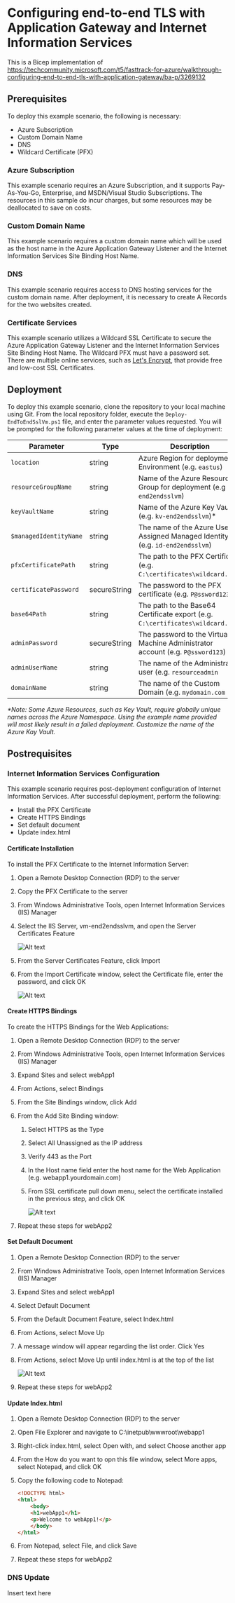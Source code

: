 # Configuring end-to-end TLS with Application Gateway and Internet Information Services

This is a Bicep implementation of <https://techcommunity.microsoft.com/t5/fasttrack-for-azure/walkthrough-configuring-end-to-end-tls-with-application-gateway/ba-p/3269132>

## Prerequisites

To deploy this example scenario, the following is necessary:

- Azure Subscription
- Custom Domain Name
- DNS
- Wildcard Certificate (PFX)

### Azure Subscription

This example scenario requires an Azure Subscription, and it supports Pay-As-You-Go, Enterprise, and MSDN/Visual Studio Subscriptions. The resources in this sample do incur charges, but some resources may be deallocated to save on costs.

### Custom Domain Name

This example scenario requires a custom domain name which will be used as the host name in the Azure Application Gateway Listener and the Internet Information Services Site Binding Host Name.

### DNS

This example scenario requires access to DNS hosting services for the custom domain name. After deployment, it is necessary to create A Records for the two websites created.

### Certificate Services

This example scenario utilizes a Wildcard SSL Certificate to secure the Azure Application Gateway Listener and the Internet Information Services Site Binding Host Name. The Wildcard PFX must have a password set. There are multiple online services, such as [Let's Encrypt](https://letsencrypt.org/getting-started/), that provide free and low-cost SSL Certificates.

## Deployment

To deploy this example scenario, clone the repository to your local machine using Git. From the local repository folder, execute the `Deploy-EndToEndSslVm.ps1` file, and enter the parameter values requested. You will be prompted for the following parameter values at the time of deployment:

| Parameter                 | Type   | Description                                                                                                                                    |
| ------------------------- | ------ | ---------------------------------------------------------------------------------------------------------------------------------------------- |
| `location`                | string | Azure Region for deployment Environment (e.g. `eastus`)|
| `resourceGroupName`       | string | Name of the Azure Resource Group for deployment (e.g `rg-end2endsslvm`)|
| `keyVaultName`            | string | Name of the Azure Key Vault (e.g. `kv-end2endsslvm`)*|
| `$managedIdentityName`    | string | The name of the Azure User-Assigned Managed Identity (e.g. `id-end2endsslvm`)|
| `pfxCertificatePath`      | string | The path to the PFX Certificate (e.g. `C:\certificates\wildcard.pfx`)|
| `certificatePassword`     | secureString | The password to the PFX certificate (e.g. `P@ssword123`)|
| `base64Path`              | string | The path to the Base64 Certificate export (e.g. `C:\certificates\wildcard.txt`)|
| `adminPassword`           | secureString | The password to the Virtual Machine Administrator account (e.g. `P@ssword123`)|
| `adminUserName`           | string | The name of the Administrator user (e.g. `resourceadmin`|
| `domainName`              | string | The name of the Custom Domain (e.g. `mydomain.com`|

_*Note: Some Azure Resources, such as Key Vault, require globally unique names across the Azure Namespace. Using the example name provided will most likely result in a failed deployment. Customize the name of the Azure Kay Vault._

## Postrequisites

### Internet Information Services Configuration

This example scenario requires post-deployment configuration of Internet Information Services. After successful deployment, perform the following:

- Install the PFX Certificate
- Create HTTPS Bindings
- Set default document
- Update index.html

#### Certificate Installation

To install the PFX Certificate to the Internet Information Server:

1. Open a Remote Desktop Connection (RDP) to the server
2. Copy the PFX Certificate to the server
3. From Windows Administrative Tools, open Internet Information Services (IIS) Manager
4. Select the IIS Server, vm-end2endsslvm, and open the Server Certificates Feature

    ![Alt text](https://raw.githubusercontent.com/joshuawaddell/end-to-end-ssl-vm/main/images/iis_manager_server_certificates_1.jpg "Server Certificates Feature")

5. From the Server Certificates Feature, click Import
6. From the Import Certificate window, select the Certificate file, enter the password, and click OK

    ![Alt text](https://raw.githubusercontent.com/joshuawaddell/end-to-end-ssl-vm/main/images/iis_manager_server_certificates_2.jpg "Import Certificate")

#### Create HTTPS Bindings

To create the HTTPS Bindings for the Web Applications:

1. Open a Remote Desktop Connection (RDP) to the server
2. From Windows Administrative Tools, open Internet Information Services (IIS) Manager
3. Expand Sites and select webApp1
4. From Actions, select Bindings
5. From the Site Bindings window, click Add
6. From the Add Site Binding window:
   1. Select HTTPS as the Type
   2. Select All Unassigned as the IP address
   3. Verify 443 as the Port
   4. In the Host name field enter the host name for the Web Application (e.g. webapp1.yourdomain.com)
   5. From SSL certificate pull down menu, select the certificate installed in the previous step, and click OK

        ![Alt text](https://raw.githubusercontent.com/joshuawaddell/end-to-end-ssl-vm/main/images/iis_manager_server_certificates_3.jpg "Add Site Binding")

7. Repeat these steps for webApp2

#### Set Default Document

1. Open a Remote Desktop Connection (RDP) to the server
2. From Windows Administrative Tools, open Internet Information Services (IIS) Manager
3. Expand Sites and select webApp1
4. Select Default Document
5. From the Default Document Feature, select Index.html
6. From Actions, select Move Up
7. A message window will appear regarding the list order. Click Yes
8. From Actions, select Move Up until index.html is at the top of the list

    ![Alt text](https://raw.githubusercontent.com/joshuawaddell/end-to-end-ssl-vm/main/images/iis_manager_server_default_document_1.jpg "Default Document")

9. Repeat these steps for webApp2

#### Update Index.html

1. Open a Remote Desktop Connection (RDP) to the server
2. Open File Explorer and navigate to C:\inetpub\wwwroot\webapp1
3. Right-click index.html, select Open with, and select Choose another app
4. From the How do you want to opn this file window, select More apps, select Notepad, and click OK
5. Copy the following code to Notepad:

    ```html
    <!DOCTYPE html>
    <html>
        <body>
        <h1>webApp1</h1>
        <p>Welcome to webApp1!</p>
        </body>
    </html>
    ```

6. From Notepad, select File, and click Save
7. Repeat these steps for webApp2

### DNS Update

Insert text here

